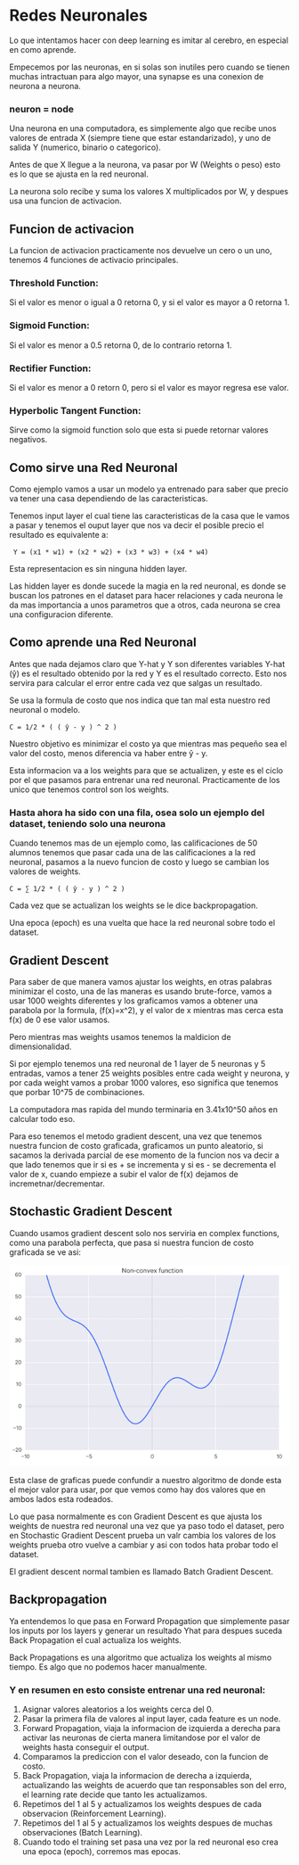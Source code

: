 # Redes Neuronales

Lo que intentamos hacer con deep learning es imitar al cerebro, en especial en como aprende.

Empecemos por las neuronas, en si solas son inutiles pero cuando se tienen muchas intractuan para algo mayor, una synapse es una conexion de neurona a neurona.

### neuron = node

Una neurona en una computadora, es simplemente algo que recibe unos valores de entrada X (siempre tiene que estar estandarizado), y uno de salida Y (numerico, binario o categorico).

Antes de que X llegue a la neurona, va pasar por W (Weights o peso) esto es lo que se ajusta en la red neuronal.
 
La neurona solo recibe y suma los valores X multiplicados por W, y despues usa una funcion de activacion.

## Funcion de activacion

La funcion de activacion practicamente nos devuelve un cero o un uno, tenemos 4 funciones de activacio principales.

### Threshold Function: 
Si el valor es menor o igual a 0 retorna 0, y si el valor es mayor a 0 retorna 1.

### Sigmoid Function: 
Si el valor es menor a 0.5 retorna 0, de lo contrario retorna 1.

### Rectifier Function: 
Si el valor es menor a 0 retorn 0, pero si el valor es mayor regresa ese valor.

### Hyperbolic Tangent Function: 
Sirve como la sigmoid function solo que esta si puede retornar valores negativos.

## Como sirve una Red Neuronal

Como ejemplo vamos a usar un modelo ya entrenado para saber que precio va tener una casa dependiendo de las caracteristicas.

Tenemos input layer el cual tiene las caracteristicas de la casa que le vamos a pasar y tenemos el ouput layer que nos va decir el posible precio el resultado es equivalente a:

```
 Y = (x1 * w1) + (x2 * w2) + (x3 * w3) + (x4 * w4)
```

Esta representacion es sin ninguna hidden layer.

Las hidden layer es donde sucede la magia en la red neuronal, es donde se buscan los patrones en el dataset para hacer relaciones y cada neurona le da mas importancia a unos parametros que a otros, cada neurona se crea una configuracion diferente.

## Como aprende una Red Neuronal

Antes que nada dejamos claro que Y-hat y Y son diferentes variables Y-hat (ŷ) es el resultado obtenido por la red y Y es el resultado correcto. Esto nos servira para calcular el error entre cada vez que salgas un resultado.

Se usa la formula de costo que nos indica que tan mal esta nuestro red neuronal o modelo.

```
C = 1/2 * ( ( ŷ - y ) ^ 2 )
```

Nuestro objetivo es minimizar el costo ya que mientras mas pequeño sea el valor del costo, menos diferencia va haber entre ŷ - y.

Esta informacion va a los weights para que se actualizen, y este es el ciclo por el que pasamos para entrenar una red neuronal. Practicamente de los unico que tenemos control son los weights.

### Hasta ahora ha sido con una fila, osea solo un ejemplo del dataset, teniendo solo una neurona

Cuando tenemos mas de un ejemplo como, las calificaciones de 50 alumnos tenemos que pasar cada una de las calificaciones a la red neuronal, pasamos a la nuevo funcion de costo y luego se cambian los valores de weights.

```
C = ∑ 1/2 * ( ( ŷ - y ) ^ 2 )
```

Cada vez que se actualizan los weights se le dice backpropagation.

Una epoca (epoch) es una vuelta que hace la red neuronal sobre todo el dataset.

## Gradient Descent

Para saber de que manera vamos ajustar los weights, en otras palabras minimizar el costo, una de las maneras es usando brute-force, vamos a usar 1000 weights diferentes y los graficamos vamos a obtener una parabola por la formula, (f(x)=x^2), y el valor de x mientras mas cerca esta f(x) de 0 ese valor usamos.

Pero mientras mas weights usamos tenemos la maldicion de dimensionalidad.

Si por ejemplo tenemos una red neuronal de 1 layer de 5 neuronas y 5 entradas, vamos a tener 25 weights posibles entre cada weight y neurona, y por cada weight vamos a probar 1000 valores, eso significa que tenemos que porbar 10^75 de combinaciones.

La computadora mas rapida del mundo terminaria en 3.41x10^50 años en calcular todo eso.

Para eso tenemos el metodo gradient descent, una vez que tenemos nuestra funcion de costo graficada, graficamos un punto aleatorio, si sacamos la derivada parcial de ese momento de la funcion nos va decir a que lado tenemos que ir si es + se incrementa y si es - se decrementa el valor de x, cuando empieze a subir el valor de f(x) dejamos de incremetnar/decrementar.

## Stochastic Gradient Descent

Cuando usamos gradient descent solo nos serviria en complex functions, como una parabola perfecta, que pasa si nuestra funcion de costo graficada se ve asi:

![Image of Non covex](nonconvex.png)

Esta clase de graficas puede confundir a nuestro algoritmo de donde esta el mejor valor para usar, por que vemos como hay dos valores que en ambos lados esta rodeados.

Lo que pasa normalmente es con Gradient Descent es que ajusta los weights de nuestra red neuronal una vez que ya paso todo el dataset, pero en Stochastic Gradient Descent prueba un valr cambia los valores de los weights prueba otro vuelve a cambiar y asi con todos hata probar todo el dataset.

El gradient descent normal tambien es llamado Batch Gradient Descent.

## Backpropagation

Ya entendemos lo que pasa en Forward Propagation que simplemente pasar los inputs por los layers y generar un resultado Yhat para despues suceda Back Propagation el cual actualiza los weights. 

Back Propagations es una algoritmo que actualiza los weights al mismo tiempo. Es algo que no podemos hacer manualmente.

### Y en resumen en esto consiste entrenar una red neuronal:


1. Asignar valores aleatorios a los weights cerca del 0.
2. Pasar la primera fila de valores al input layer, cada feature es un node.
3. Forward Propagation, viaja la informacion de izquierda a derecha para activar las neuronas de cierta manera limitandose por el valor de weights hasta conseguir el output.
4. Comparamos la prediccion con el valor deseado, con la funcion de costo.
5. Back Propagation, viaja la informacion de derecha a izquierda, actualizando las weights de acuerdo que tan responsables son del erro, el learning rate decide que tanto les actualizamos.
6. Repetimos del 1 al 5 y actualizamos los weights despues de cada observacion (Reinforcement Learning).
6. Repetimos del 1 al 5 y actualizamos los weights despues de muchas observaciones (Batch Learning).
7. Cuando todo el training set pasa una vez por la red neuronal eso crea una epoca (epoch), corremos mas epocas.

